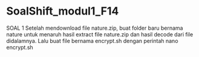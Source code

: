 # SoalShift_modul1_F14
SOAL 1
Setelah mendownload file nature.zip, buat folder baru bernama nature untuk menaruh hasil extract file nature.zip dan hasil decode dari file didalamnya. Lalu buat file bernama encrypt.sh dengan perintah nano encrypt.sh
